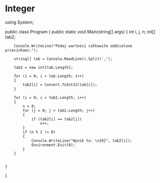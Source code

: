 # Integer

﻿using System;

public class Program
{
    public static void Main(string[] args)
    {
        int i, j, n;
        int[] tab2;


        Console.WriteLine("Podaj wartości całkowite oddzielone przecinkami:");

        string[] tab = Console.ReadLine().Split(',');

        tab2 = new int[tab.Length];

        for (i = 0; i < tab.Length; i++)
        {
            tab2[i] = Convert.ToInt32(tab[i]);
        }

        for (i = 0; i < tab2.Length; i++)
        {
            n = 0;
            for (j = 0; j < tab2.Length; j++)
            {
                if (tab2[i] == tab2[j])
                    n++;
            }
            if (n % 2 != 0)
            {
                Console.WriteLine("Wynik to: \n{0}", tab2[i]);
                Environment.Exit(0);
            }
        }


    }
}
